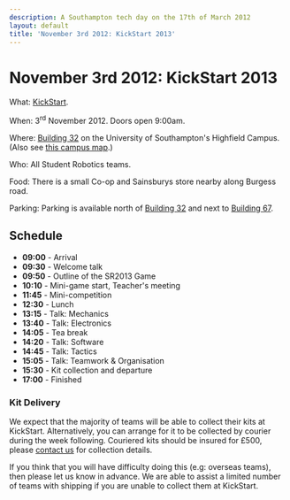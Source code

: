 ```yaml
---
description: A Southampton tech day on the 17th of March 2012
layout: default
title: 'November 3rd 2012: KickStart 2013'
---
```

November 3rd 2012: KickStart 2013
=================================

What: [KickStart](/events/kickstart).

When: 3<sup>rd</sup> November 2012. Doors open 9:00am.

Where: [Building 32](http://data.southampton.ac.uk/building/32.html) on the University of Southampton's Highfield Campus.
  (Also see [this campus map](http://www.southampton.ac.uk/visitus/campuses/maps/highfield_3d_key.pdf).)

Who: All Student Robotics teams.

Food: There is a small Co-op and Sainsburys store nearby along Burgess road.

Parking: Parking is available north of [Building 32](http://data.southampton.ac.uk/building/32.html)
   and next to [Building 67](http://data.southampton.ac.uk/building/67.html).

Schedule
--------

 * **09:00** - Arrival
 * **09:30** - Welcome talk
 * **09:50** - Outline of the SR2013 Game
 * **10:10** - Mini-game start, Teacher's meeting
 * **11:45** - Mini-competition
 * **12:30** - Lunch
 * **13:15** - Talk: Mechanics
 * **13:40** - Talk: Electronics
 * **14:05** - Tea break
 * **14:20** - Talk: Software
 * **14:45** - Talk: Tactics
 * **15:05** - Talk: Teamwork & Organisation
 * **15:30** - Kit collection and departure
 * **17:00** - Finished

### Kit Delivery

We expect that the majority of teams will be able to collect their kits
at KickStart. Alternatively, you can arrange for it to be collected by
courier during the week following. Couriered kits should be insured for
£500, please [contact us](mailto:info@studentrobotics.org) for collection
details.

If you think that you will have difficulty doing this (e.g: overseas teams),
then please let us know in advance. We are able to assist a limited number
of teams with shipping if you are unable to collect them at KickStart.
